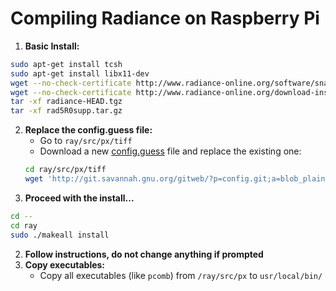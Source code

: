 # Compiling Radiance on Raspberry Pi

1. **Basic Install:**
```bash
sudo apt-get install tcsh
sudo apt-get install libx11-dev
wget --no-check-certificate http://www.radiance-online.org/software/snapshots/radiance-HEAD.tgz
wget --no-check-certificate http://www.radiance-online.org/download-install/radiance-source-code/latest-release/rad5R0supp.tar.gz
tar -xf radiance-HEAD.tgz
tar -xf rad5R0supp.tar.gz
```
2. **Replace the config.guess file:**
	- Go to `ray/src/px/tiff`
	- Download a new [config.guess](http://git.savannah.gnu.org/gitweb/?p=config.git;a=blob_plain;f=config.guess;hb=HEAD) file and replace the existing one:
	 ```bash
	 cd ray/src/px/tiff
	 wget 'http://git.savannah.gnu.org/gitweb/?p=config.git;a=blob_plain;f=config.guess;hb=HEAD' -O config.guess
	 ```
3. **Proceed with the install...**
```bash
cd --
cd ray
sudo ./makeall install
```
2. **Follow instructions, do not change anything if prompted**
3. **Copy executables:**
	- Copy all executables (like `pcomb`) from `/ray/src/px` to `usr/local/bin/`